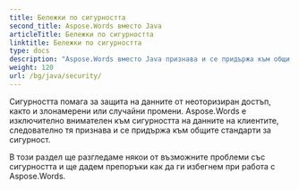```yaml
---
title: Бележки по сигурността
second_title: Aspose.Words вместо Java
articleTitle: Бележки по сигурността
linktitle: Бележки по сигурността
type: docs
description: "Aspose.Words вместо Java признава и се придържа към общи стандарти за сигурност, за да гарантира високо ниво на сигурност на данните. Вижте възможните проблеми със сигурността и препоръки как да ги избегнете."
weight: 120
url: /bg/java/security/
---
```


Сигурността помага за защита на данните от неоторизиран достъп, както и злонамерени или случайни промени. Aspose.Words е изключително внимателен към сигурността на данните на клиентите, следователно тя признава и се придържа към общите стандарти за сигурност.

В този раздел ще разгледаме някои от възможните проблеми със сигурността и ще дадем препоръки как да ги избегнем при работа с Aspose.Words.